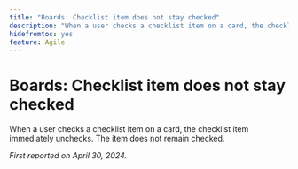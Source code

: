 ```yaml
---
title: "Boards: Checklist item does not stay checked"
description: "When a user checks a checklist item on a card, the checklist item immediately unchecks. The item does not remain checked."
hidefromtoc: yes
feature: Agile
---
```


# Boards: Checklist item does not stay checked

When a user checks a checklist item on a card, the checklist item immediately unchecks. The item does not remain checked.

_First reported on April 30, 2024._


